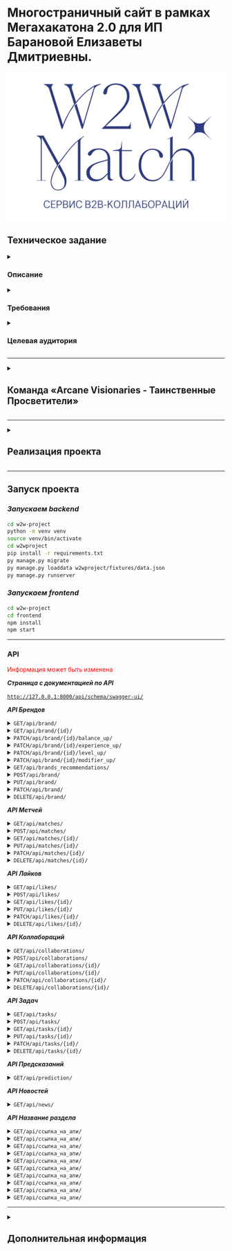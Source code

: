 # Многостраничный сайт в рамках Мегахакатона 2.0 для ИП Барановой Елизаветы Дмитриевны.

![not images!!!](foto_for_readme/w2wcol.png)

## Техническое задание

<details>
<summary>

### Описание

</summary>

***Необходимо создать веб-приложение для малого и среднего бизнеса, где пользователи смогу размещать свои бренды и
создавать
коллаборации между брендами друг друга.***
</details>

<details>
<summary>

### Требования

</summary>

***Должен быть реализован следующий функционал:***

1. Возможность регистрироваться на сайте;
2. Создавать и редактировать свои бренды и коллаборации;
3. Бренды и коллаборации размещаются после проверки администрацией приложения;
4. Просматривать бренды других пользователей и лайкать их, чтобы найти пару для коллаборации (аналогично пользователю
   партнера в Тиндере);
5. Разработать систему рекомендаций брендов т.е. личную подборку брендов для каждого пользователя;
6. Должен быть чат между двумя пользователями после метча;
7. Рассмотреть возможность добавления в чат между пользователями куратора для помощи в создании коллаборации;
8. Приложение должно быть адаптированно под все устройства (ПК, планшет, смартфон);
9. Должны быть уведомления о сообщениях и новых метчах, лайках;
10. Разделение возможностей при определённом тарифе;
11. Возможность купить тариф на сайте;
12. Возможность составлять график планирования коллаборации и следить за ним получать уведомления о текущих задачах на
    месяц;
13. Рассмотреть возможность получать внутреннюю валюту и тратить её (предложить своё видение и где можно использовать);
14. Отображать новости комьюнити;
15. Возможность видеть в личном кабинете метчи и чаты;
16. Возможность переходить с тарифа на тариф;
17. Предложить свои идеи по магии приложения, например, добавления каких-либо карт таро с предсказанием;

</details>

<details>
<summary>

### Целевая аудитория

</summary>

___
***ЦА, которую бренд хочет привлечь***

*Преимущественно женщины разных возрастов и разным уровнем дохода (денежного оборота). В будущем планируется привлечь
мужскую аудиторию.*


</details>

___
<details>
<summary>

## Команда «Arcane Visionaries - Таинственные Просветители»

</summary>

| №  | ФИО                    | Должность                 | Никнейм в телеграмме | Ссылка на проекты                                 |
|----|------------------------|---------------------------|----------------------|---------------------------------------------------|
| 1  | Воронков Алексей       | Тимлид                    | @asvoronkov0         | https://github.com/ASVoronkov                     |
| 2  | Вечканова Лина         | Веб-дизайнер              | @forma_lina          |                                                   |
| 3  | Литейкина Ольга        | UX/UI дизайнер            | @lit39               | https://www.behance.net/olgaliteikina/appreciated |
| 4  | Жуков Алексей          | UX/UI дизайнер            | @a1xzhu              | https://www.behance.net/a1xzhu                    |
| 5  | Антонова Анна          | UX/UI дизайнер            | @AAntonovaS          | https://www.behance.net/aantonovas                |
| 6  | Ширинова Валерия       | Графический дизайнер      | @Prosto_leraHI       | https://www.behance.net/4780521d                  |
| 7  | Тимофеева Янина        | Графический дизайнер      | @YaninaIrkutsk       | https://www.behance.net/8e715f7e                  |
| 8  | Зайцев Антон           | Backend разработчик       | @BlackMarvel         | https://github.com/Hashtagich                     |
| 9  | Царенко Иван           | Backend разработчик       | @mp3suuri            | https://github.com/SwaGGa1337                     |
| 10 | Александрова Екатерина | Backend разработчик       | @KateAlexandrova     | https://github.com/aliensen36                     |
| 11 | Караханов Александр    | Backend разработчик       | @geographOne         | https://github.com/Gitgeograph                    |
| 12 | Кочанова Мария         | Frontend разработчик      | @kochanovama         | https://github.com/MariaKochanova                 |
| 13 | Дергачев Алексей       | Frontend разработчик      | @nkoidcool           | https://github.com/Allex2689                      |
| 14 | Валиахметова Миляуша   | Аналитик данных           | @milya_v             |                                                   |
| 15 | Застанкевич Ольга      | Тестировщик               | @Zastankevich        |                                                   |
| 16 | Шестаков Дмитрий       | Тестировщик-автоматизатор | @dima_hero1          | https://github.com/dimahero                       |

</details>

___
<details>
<summary>

## Реализация проекта

</summary>

***Проект выполнен согласно требованиям Заказчика, полностью адаптирован под все устройства, удобен и прост в
использовании.***

***Также предусмотренно масштабирование и добавление нового функционала при дальнейшем сотрудничестве с Заказчиком.***

***Использованы следующие цвета:***

+ *#FFA771*
+ *#F5E3B3*
+ *#6F95F5*
+ *#FFFFFF*
+ *#2F2F2F*
+ *#0C0F20*
+ *#2E3B81*
+ *#F8F8F8*
+ *#D9D9D9*

***И шрифты:***

+ *Manrope - Гротескный шрифт для основных заголовков;*
+ *Comfortaa - наборный шрифт для текстовых панелей и кнопок;;*
+ *Miama Nueva - шрифт изменили под себя вручную и использовали только как единичный декоративный элемент на главной
  странице.*

***Backend разработка выполнена на Django с возможностью поддержки БД SQL и PostgreSQL.
Передачи и приёма информации в БД осуществлялась через API запросы (rest_framework).
В плане безопасности (пароли для доступа к приложению и БД, конфедициальная информация, почта и т.д.) использовали обще
принятую систему хранения переменных окружения в файле .env и использование библиотеки Djoser для авторизации и
управления пользователями (ограничения прав доступа).***

***Frontend разработка выполнена на React.***

***Взаимодействие БД, Backend, Frontend осуществляется с использованием библиотеки corsheaders для Django.***

</details>

___

## Запуск проекта

### *Запускаем backend*

```bash
cd w2w-project
python -m venv venv
source venv/bin/activate
cd w2wproject 
pip install -r requirements.txt
py manage.py migrate
py manage.py loaddata w2wproject/fixtures/data.json
py manage.py runserver
```

### *Запускаем frontend*

```bash
cd w2w-project
cd frontend
npm install
npm start
```

___

### API

<font color="red">Информация может быть изменена</font>

***Страница с документацией по API***

<code>http://127.0.0.1:8000/api/schema/swagger-ui/</code>

***API Брендов***
<details>

<summary><code>GET/api/brand/</code></summary>

*Получение всех брендов кроме бренда авторизованного пользователя*

```
[
  {
    "id": 0,
    "name": "string",
    "status": "new",
    "author": 0,
    "number_subscribers": {
      "id": 0,
      "name": "string",
      "is_active": true,
      "datetime_create": "2024-06-28T08:16:27.215Z",
      "sort": 9223372036854776000
    },
    "average_check": {
      "id": 0,
      "name": "string",
      "is_active": true,
      "datetime_create": "2024-06-28T08:16:27.215Z",
      "sort": 9223372036854776000
    },
    "avatar_id": "string",
    "value": "string",
    "target_audience": "string",
    "link": "string",
    "description": "string",
    "geo": "string",
    "balance": 9223372036854776000,
    "experience": 9223372036854776000,
    "level": 9223372036854776000,
    "modifier": 9223372036854776000,
    "datetime_create": "2024-06-28T08:16:27.215Z",
    "interests": [
      {
        "id": 0,
        "name": "string",
        "is_active": true,
        "datetime_create": "2024-06-28T08:16:27.215Z",
        "sort": 9223372036854776000
      }
    ],
    "category": [
      {
        "id": 0,
        "name": "string",
        "is_active": true,
        "datetime_create": "2024-06-28T08:16:27.215Z",
        "sort": 9223372036854776000
      }
    ],
    "collaboration": [
      0
    ],
    "brand_foto": [
      {
        "foto": "string"
      }
    ],
    "brand_social_network": [
      {
        "id": 0,
        "name": {
          "id": 0,
          "name": "string",
          "is_active": true,
          "datetime_create": "2024-06-28T08:16:27.215Z",
          "sort": 9223372036854776000
        },
        "link": "string",
        "datetime_create": "2024-06-28T08:16:27.215Z"
      }
    ]
  }
]
```

</details>
<details>
<summary><code>GET/api/brand/{id}/</code></summary>

*Получение бренда по его id*

```
{
  "id": 0,
  "name": "string",
  "status": "new",
  "author": 0,
  "number_subscribers": {
    "id": 0,
    "name": "string",
    "is_active": true,
    "datetime_create": "2024-06-28T08:50:06.317Z",
    "sort": 9223372036854776000
  },
  "average_check": {
    "id": 0,
    "name": "string",
    "is_active": true,
    "datetime_create": "2024-06-28T08:50:06.317Z",
    "sort": 9223372036854776000
  },
  "avatar_id": "string",
  "value": "string",
  "target_audience": "string",
  "link": "string",
  "description": "string",
  "geo": "string",
  "balance": 9223372036854776000,
  "experience": 9223372036854776000,
  "level": 9223372036854776000,
  "modifier": 9223372036854776000,
  "datetime_create": "2024-06-28T08:50:06.317Z",
  "interests": [
    {
      "id": 0,
      "name": "string",
      "is_active": true,
      "datetime_create": "2024-06-28T08:50:06.317Z",
      "sort": 9223372036854776000
    }
  ],
  "category": [
    {
      "id": 0,
      "name": "string",
      "is_active": true,
      "datetime_create": "2024-06-28T08:50:06.317Z",
      "sort": 9223372036854776000
    }
  ],
  "collaboration": [
    0
  ],
  "brand_foto": [
    {
      "foto": "string"
    }
  ],
  "brand_social_network": [
    {
      "id": 0,
      "name": {
        "id": 0,
        "name": "string",
        "is_active": true,
        "datetime_create": "2024-06-28T08:50:06.317Z",
        "sort": 9223372036854776000
      },
      "link": "string",
      "datetime_create": "2024-06-28T08:50:06.317Z"
    }
  ]
}
```

</details>
<details>
<summary><code>PATCH/api/brand/{id}/balance_up/</code></summary>

*Изменение баланса бренда*

```
{
  "point": 1
}
```

</details>
<details>
<summary><code>PATCH/api/brand/{id}/experience_up/</code></summary>

*Изменение опыта бренда*

```
{
  "point": 1
}
```

</details>
<details>
<summary><code>PATCH/api/brand/{id}/level_up/</code></summary>

*Изменение уровня бренда*

```
{
  "point": 1
}
```

</details>
<details>
<summary><code>PATCH/api/brand/{id}/modifier_up/</code></summary>

*Изменение модификатора бренда*

```
{
  "point": 1
}
```

</details>
<details>
<summary><code>GET/api/brands_recommendations/</code></summary>

*Получение рекомендаций по брендам. Бренды, у которых совпадает хотя бы один интерес с пользователем.*

```
[
  {
    "id": 0,
    "name": "string",
    "status": "new",
    "author": 0,
    "number_subscribers": {
      "id": 0,
      "name": "string",
      "is_active": true,
      "datetime_create": "2024-06-28T09:03:52.112Z",
      "sort": 9223372036854776000
    },
    "average_check": {
      "id": 0,
      "name": "string",
      "is_active": true,
      "datetime_create": "2024-06-28T09:03:52.112Z",
      "sort": 9223372036854776000
    },
    "avatar_id": "string",
    "value": "string",
    "target_audience": "string",
    "link": "string",
    "description": "string",
    "geo": "string",
    "balance": 9223372036854776000,
    "experience": 9223372036854776000,
    "level": 9223372036854776000,
    "modifier": 9223372036854776000,
    "datetime_create": "2024-06-28T09:03:52.112Z",
    "interests": [
      {
        "id": 0,
        "name": "string",
        "is_active": true,
        "datetime_create": "2024-06-28T09:03:52.112Z",
        "sort": 9223372036854776000
      }
    ],
    "category": [
      {
        "id": 0,
        "name": "string",
        "is_active": true,
        "datetime_create": "2024-06-28T09:03:52.112Z",
        "sort": 9223372036854776000
      }
    ],
    "collaboration": [
      0
    ],
    "brand_foto": [
      {
        "foto": "string"
      }
    ],
    "brand_social_network": [
      {
        "id": 0,
        "name": {
          "id": 0,
          "name": "string",
          "is_active": true,
          "datetime_create": "2024-06-28T09:03:52.112Z",
          "sort": 9223372036854776000
        },
        "link": "string",
        "datetime_create": "2024-06-28T09:03:52.112Z"
      }
    ]
  }
]
```

</details>
<details>
<summary><code>POST/api/brand/</code></summary>

*Описание API*

```
Код
```

</details>
<details>
<summary><code>PUT/api/brand/</code></summary>

*Описание API*

```
Код
```

</details>
<details>
<summary><code>PATCH/api/brand/</code></summary>

*Описание API*

```
Код
```

</details>
<details>
<summary><code>DELETE/api/brand/</code></summary>

*Удаление бренда*

</details>

***API Метчей***
<details>
<summary><code>GET/api/matches/</code></summary>

*Предоставление всех метчей*

```
[
  {
    "id": 0,
    "created_at": "2024-06-28T09:12:10.431Z",
    "brand1": 0,
    "brand2": 0
  }
]
```

</details>
<details>
<summary><code>POST/api/matches/</code></summary>

*Описание API*

```
Код
```

</details>
<details>
<summary><code>GET/api/matches/{id}/</code></summary>

*Получения метча по его id*

```
{
  "id": 0,
  "created_at": "2024-06-28T09:14:20.799Z",
  "brand1": 0,
  "brand2": 0
}
```

</details>
<details>
<summary><code>PUT/api/matches/{id}/</code></summary>

*Описание API*

```
Код
```

</details>
<details>
<summary><code>PATCH/api/matches/{id}/</code></summary>

*Описание API*

```
Код
```

</details>
<details>
<summary><code>DELETE/api/matches/{id}/</code></summary>

*Удаление метча*
</details>

***API Лайков***
<details>
<summary><code>GET/api/likes/</code></summary>

*Предоставление всех лайков*

```
[
  {
    "id": 0,
    "created_at": "2024-06-28T09:23:55.278Z",
    "from_brand": 0,
    "to_brand": 0
  }
]
```

</details>
<details>
<summary><code>POST/api/likes/</code></summary>

*Описание API*

```
Код
```

</details>
<details>
<summary><code>GET/api/likes/{id}/</code></summary>

*Получения лайка по его id*

```
{
  "id": 0,
  "created_at": "2024-06-28T09:27:17.157Z",
  "from_brand": 0,
  "to_brand": 0
}
```

</details>
<details>
<summary><code>PUT/api/likes/{id}/</code></summary>

*Описание API*

```
Код
```

</details>
<details>
<summary><code>PATCH/api/likes/{id}/</code></summary>

*Описание API*

```
Код
```

</details>
<details>
<summary><code>DELETE/api/likes/{id}/</code></summary>

*Удаление лайка*

</details>

***API Коллабораций***
<details>
<summary><code>GET/api/collaborations/</code></summary>

*Предоставление всех коллабораций*

```
[
  {
    "name": "string",
    "avatar_id": "string",
    "description": "string",
    "number_subscribers": {
      "id": 0,
      "name": "string",
      "is_active": true,
      "datetime_create": "2024-06-28T09:30:18.383Z",
      "sort": 9223372036854776000
    },
    "average_check": {
      "id": 0,
      "name": "string",
      "is_active": true,
      "datetime_create": "2024-06-28T09:30:18.383Z",
      "sort": 9223372036854776000
    },
    "result": "string",
    "collaboration_foto": [
      {
        "foto": "string"
      }
    ],
    "collaboration_task": [
      {
        "name": "string",
        "status": "new",
        "description": "string",
        "datetime_start": "2024-06-28T09:30:18.383Z",
        "datetime_completion": "2024-06-28T09:30:18.383Z",
        "datetime_finish": "2024-06-28T09:30:18.383Z",
        "datetime_create": "2024-06-28T09:30:18.383Z"
      }
    ],
    "datetime_create": "2024-06-28T09:30:18.383Z"
  }
]
```

</details>
<details>
<summary><code>POST/api/collaborations/</code></summary>

*Описание API*

```
Код
```

</details>
<details>
<summary><code>GET/api/collaborations/{id}/</code></summary>

*Получения коллаборации по её id*

```
{
  "name": "string",
  "avatar_id": "string",
  "description": "string",
  "number_subscribers": {
    "id": 0,
    "name": "string",
    "is_active": true,
    "datetime_create": "2024-06-28T09:36:37.869Z",
    "sort": 9223372036854776000
  },
  "average_check": {
    "id": 0,
    "name": "string",
    "is_active": true,
    "datetime_create": "2024-06-28T09:36:37.869Z",
    "sort": 9223372036854776000
  },
  "result": "string",
  "collaboration_foto": [
    {
      "foto": "string"
    }
  ],
  "collaboration_task": [
    {
      "name": "string",
      "status": "new",
      "description": "string",
      "datetime_start": "2024-06-28T09:36:37.869Z",
      "datetime_completion": "2024-06-28T09:36:37.869Z",
      "datetime_finish": "2024-06-28T09:36:37.869Z",
      "datetime_create": "2024-06-28T09:36:37.869Z"
    }
  ],
  "datetime_create": "2024-06-28T09:36:37.869Z"
}
```

</details>
<details>
<summary><code>PUT/api/collaborations/{id}/</code></summary>

*Описание API*

```
Код
```

</details>
<details>
<summary><code>PATCH/api/collaborations/{id}/</code></summary>

*Описание API*

```
Код
```

</details>
<details>
<summary><code>DELETE/api/collaborations/{id}/</code></summary>

*Удаление коллаборации*

</details>

***API Задач***
<details>
<summary><code>GET/api/tasks/</code></summary>

*Предоставление всех задач*

```
[
  {
    "name": "string",
    "status": "new",
    "description": "string",
    "datetime_start": "2024-06-28T09:42:31.840Z",
    "datetime_completion": "2024-06-28T09:42:31.840Z",
    "datetime_finish": "2024-06-28T09:42:31.840Z",
    "datetime_create": "2024-06-28T09:42:31.840Z"
  }
]
```

</details>
<details>
<summary><code>POST/api/tasks/</code></summary>

*Описание API*

```
Код
```

</details>
<details>
<summary><code>GET/api/tasks/{id}/</code></summary>

*Получения задачи по её id*

```
{
  "name": "string",
  "status": "new",
  "description": "string",
  "datetime_start": "2024-06-28T09:44:02.172Z",
  "datetime_completion": "2024-06-28T09:44:02.172Z",
  "datetime_finish": "2024-06-28T09:44:02.172Z",
  "datetime_create": "2024-06-28T09:44:02.172Z"
}
```

</details>
<details>
<summary><code>PUT/api/tasks/{id}/</code></summary>

*Описание API*

```
Код
```

</details>
<details>
<summary><code>PATCH/api/tasks/{id}/</code></summary>

*Описание API*

```
Код
```

</details>
<details>
<summary><code>DELETE/api/tasks/{id}/</code></summary>

*Удаление задачи*

</details>

***API Предсказаний***
<details>
<summary><code>GET/api/prediction/</code></summary>

*Получение случайного предсказания API*

```
{
  "prediction": "Ваше предсказание здесь"
}
```

</details>

***API Новостей***
<details>
<summary><code>GET/api/news/</code></summary>

*Получение всех новостей*

```
[
  {
    "id": 0,
    "datetime_create": "2024-06-28T08:32:07.406Z",
    "title": "string",
    "text": "string",
    "avatar_id": "string",
    "link": "string",
    "is_active": true
  }
]
```

</details>

***API Название раздела***
<details>
<summary><code>GET/api/ссылка_на_апи/</code></summary>

*Описание API*

```
Код
```

</details>
<details>
<summary><code>GET/api/ссылка_на_апи/</code></summary>

*Описание API*

```
Код
```

</details>
<details>
<summary><code>GET/api/ссылка_на_апи/</code></summary>

*Описание API*

```
Код
```

</details>
<details>
<summary><code>GET/api/ссылка_на_апи/</code></summary>

*Описание API*

```
Код
```

</details>
<details>
<summary><code>GET/api/ссылка_на_апи/</code></summary>

*Описание API*

```
Код
```

</details>
<details>
<summary><code>GET/api/ссылка_на_апи/</code></summary>

*Описание API*

```
Код
```

</details>
<details>
<summary><code>GET/api/ссылка_на_апи/</code></summary>

*Описание API*

```
Код
```

</details>
<details>
<summary><code>GET/api/ссылка_на_апи/</code></summary>

*Описание API*

```
Код
```

</details>
<details>
<summary><code>GET/api/ссылка_на_апи/</code></summary>

*Описание API*

```
Код
```

</details>
<details>
<summary><code>GET/api/ссылка_на_апи/</code></summary>

*Описание API*

```
Код
```

</details>

___

<details>
<summary>

## Дополнительная информация

</summary>

+ ***Тг-канал Заказчика — https://t.me/slezkinalife***
+ ***Изначальная версия сайта от Заказчика — https://w-2-wmatch.ru/***

</details>
